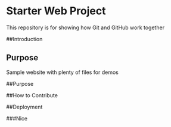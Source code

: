 # Starter Web Project

This repository is for showing how Git and GitHub work together

##Introduction

## Purpose

Sample website with plenty of files for demos

##Purpose

##How to Contribute

##Deployment

###Nice